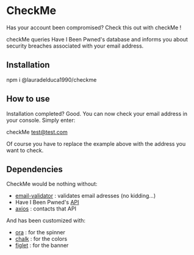 # CheckMe

Has your account been compromised? Check this out with checkMe ! 

checkMe queries Have I Been Pwned's database and informs you about security breaches associated with your email address. 

## Installation

npm i @lauradelduca1990/checkme

## How to use

Installation completed? Good. You can now check your email address in your console. Simply enter:

checkMe test@test.com

Of course you have to replace the example above with the address you want to check.


## Dependencies

CheckMe would be nothing without: 

+ [email-validator](https://www.npmjs.com/package/email-validator) : validates email adresses (no kidding...)
+ Have I Been Pwned's [API](https://haveibeenpwned.com/)
+ [axios](https://www.npmjs.com/package/axios) : contacts that API

And has been customized with:

+ [ora](https://www.npmjs.com/package/ora) : for the spinner
+ [chalk](https://www.npmjs.com/package/chalk) : for the colors
+ [figlet](https://www.npmjs.com/package/figlet) : for the banner

